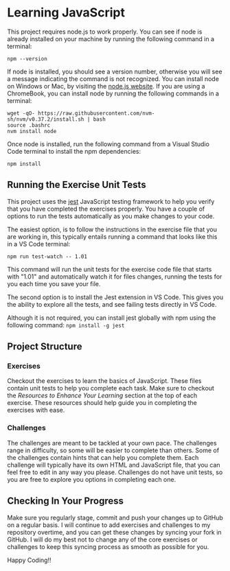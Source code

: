 # Learning JavaScript

This project requires node.js to work properly. You can see if node is already
installed on your machine by running the following command in a terminal:

```
npm --version
```

If node is installed, you should see a version number, otherwise you will see
a message indicating the command is not recognized. You can install node on
Windows or Mac, by visiting the [node.js website](https://nodejs.org/en/). If you
are using a ChromeBook, you can install node by running the following commands
in a terminal:

```
wget -qO- https://raw.githubusercontent.com/nvm-sh/nvm/v0.37.2/install.sh | bash
source .bashrc
nvm install node
```

Once node is installed, run the following command from a Visual Studio Code
terminal to install the npm dependencies:

```
npm install
```

## Running the Exercise Unit Tests

This project uses the [jest](https://jestjs.io/) JavaScript testing framework
to help you verify that you have completed the exercises properly. You have a
couple of options to run the tests automatically as you make changes to your code.

The easiest option, is to follow the instructions in the exercise file that
you are working in, this typically entails running a command that looks like
this in a VS Code terminal:

```
npm run test-watch -- 1.01
```

This command will run the unit tests for the exercise code file that starts with
"1.01" and automatically watch it for files changes, running the tests for you
each time you save your file.

The second option is to install the Jest extension in VS Code. This gives you
the ability to explore all the tests, and see failing tests directly in VS
Code.

Although it is not required, you can install jest globally with npm using the
following command: `npm install -g jest`

## Project Structure

### Exercises

Checkout the exercises to learn the basics of JavaScript. These files contain
unit tests to help you complete each task. Make sure to checkout the _Resources
to Enhance Your Learning_ section at the top of each exercise. These resources
should help guide you in completing the exercises with ease.

### Challenges

The challenges are meant to be tackled at your own pace. The challenges range
in difficulty, so some will be easier to complete than others. Some of the
challenges contain hints that can help you complete them. Each challenge
will typically have its own HTML and JavaScript file, that you can feel free
to edit in any way you please. Challenges do not have unit tests, so you are free
to explore you options in completing each one.

## Checking In Your Progress

Make sure you regularly stage, commit and push your changes up to GitHub on a
regular basis. I will continue to add exercises and challenges to my repository
overtime, and you can get these changes by syncing your fork in GitHub. I will
do my best not to change any of the core exercises or challenges to keep this
syncing process as smooth as possible for you.

Happy Coding!!
